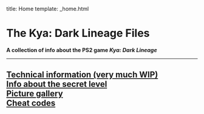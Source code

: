 title: Home
template: _home.html

# The Kya: Dark Lineage Files
**A collection of info about the PS2 game *Kya: Dark Lineage***

---
[Technical information (very much WIP)](./technical)  
[Info about the secret level](./secrlvl)  
[Picture gallery](./pictures)  
[Cheat codes](./cheats)  
---